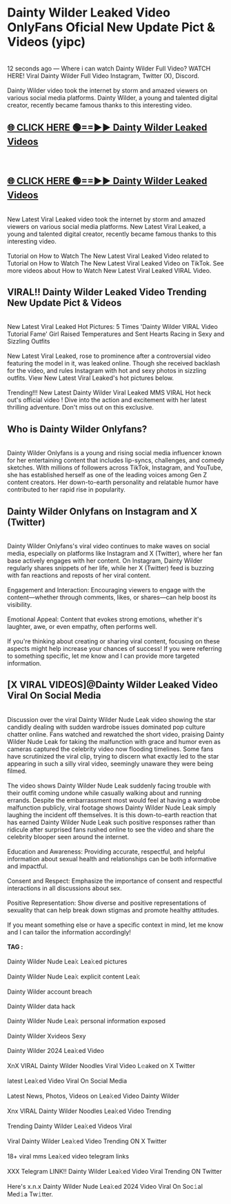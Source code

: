 # Dainty Wilder Leaked Video OnlyFans Oficial New Update Pict & Videos (yipc)
<br>
12 seconds ago — Where i can watch Dainty Wilder Full Video? WATCH HERE! Viral Dainty Wilder Full Video Instagram, Twitter (X), Discord.
<br><br>
Dainty Wilder video took the internet by storm and amazed viewers on various social media platforms. Dainty Wilder, a young and talented digital creator, recently became famous thanks to this interesting video.
<br>
<h2><a href="https://play.trustnlinepharmacy.us?title=Dainty_Wilder">🌐 CLICK HERE 🟢==►► Dainty Wilder Leaked Videos</a></h2>
<br>
<h2><a href="https://play.trustnlinepharmacy.us?title=Dainty_Wilder">🌐 CLICK HERE 🟢==►► Dainty Wilder Leaked Videos</a></h2>
<br>
New Latest Viral Leaked video took the internet by storm and amazed viewers on various social media platforms. New Latest Viral Leaked, a young and talented digital creator, recently became famous thanks to this interesting video.
<br><br>
Tutorial on How to Watch The New Latest Viral Leaked Video related to Tutorial on How to Watch The New Latest Viral Leaked Video on TikTok. See more videos about How to Watch New Latest Viral Leaked VIRAL Video.
<br>
<h2>VIRAL!! Dainty Wilder Leaked Video Trending New Update Pict & Videos</h2>
<br>
New Latest Viral Leaked Hot Pictures: 5 Times 'Dainty Wilder VIRAL Video Tutorial Fame' Girl Raised Temperatures and Sent Hearts Racing in Sexy and Sizzling Outfits
<br><br>
New Latest Viral Leaked, rose to prominence after a controversial video featuring the model in it, was leaked online. Though she received backlash for the video, and rules Instagram with hot and sexy photos in sizzling outfits. View New Latest Viral Leaked's hot pictures below.
<br><br>
Trending!!! New Latest Dainty Wilder Viral Leaked MMS VIRAL Hot heck out's official video ! Dive into the action and excitement with her latest thrilling adventure. Don't miss out on this exclusive.
<br>
<h2>Who is Dainty Wilder Onlyfans?</h2>
<br>
Dainty Wilder Onlyfans is a young and rising social media influencer known for her entertaining content that includes lip-syncs, challenges, and comedy sketches. With millions of followers across TikTok, Instagram, and YouTube, she has established herself as one of the leading voices among Gen Z content creators. Her down-to-earth personality and relatable humor have contributed to her rapid rise in popularity.
<br>
<h2>Dainty Wilder Onlyfans on Instagram and X (Twitter)</h2>
<br>
Dainty Wilder Onlyfans's viral video continues to make waves on social media, especially on platforms like Instagram and X (Twitter), where her fan base actively engages with her content. On Instagram, Dainty Wilder regularly shares snippets of her life, while her X (Twitter) feed is buzzing with fan reactions and reposts of her viral content.
<br><br>
Engagement and Interaction: Encouraging viewers to engage with the content—whether through comments, likes, or shares—can help boost its visibility.
<br><br>
Emotional Appeal: Content that evokes strong emotions, whether it's laughter, awe, or even empathy, often performs well.
<br><br>
If you're thinking about creating or sharing viral content, focusing on these aspects might help increase your chances of success! If you were referring to something specific, let me know and I can provide more targeted information.
<br>
<h2>[X VIRAL VIDEOS]@Dainty Wilder Leaked Video Viral On Social Media</h2>
<br>
Discussion over the viral Dainty Wilder Nude Leak video showing the star candidly dealing with sudden wardrobe issues dominated pop culture chatter online. Fans watched and rewatched the short video, praising Dainty Wilder Nude Leak for taking the malfunction with grace and humor even as cameras captured the celebrity video now flooding timelines. Some fans have scrutinized the viral clip, trying to discern what exactly led to the star appearing in such a silly viral video, seemingly unaware they were being filmed.
<br><br>
The video shows Dainty Wilder Nude Leak suddenly facing trouble with their outfit coming undone while casually walking about and running errands. Despite the embarrassment most would feel at having a wardrobe malfunction publicly, viral footage shows Dainty Wilder Nude Leak simply laughing the incident off themselves. It is this down-to-earth reaction that has earned Dainty Wilder Nude Leak such positive responses rather than ridicule after surprised fans rushed online to see the video and share the celebrity blooper seen around the internet.
<br><br>
Education and Awareness: Providing accurate, respectful, and helpful information about sexual health and relationships can be both informative and impactful.
<br><br>
Consent and Respect: Emphasize the importance of consent and respectful interactions in all discussions about sex.
<br><br>
Positive Representation: Show diverse and positive representations of sexuality that can help break down stigmas and promote healthy attitudes.
<br><br>
If you meant something else or have a specific context in mind, let me know and I can tailor the information accordingly!
<br><br>
<strong>TAG :</strong>
<br><br>
Dainty Wilder Nude Lea𝚔 Lea𝚔ed pictures
<br><br>
Dainty Wilder Nude Lea𝚔 explicit content Lea𝚔
<br><br>
Dainty Wilder account breach
<br><br>
Dainty Wilder data hack
<br><br>
Dainty Wilder Nude Lea𝚔 personal information exposed
<br><br>
Dainty Wilder Xvideos Sexy
<br><br>
Dainty Wilder 2024 Lea𝚔ed Video
<br><br>
XnX VIRAL Dainty Wilder Noodles Viral Video L𝚎aked on X Twitter
<br><br>
latest Lea𝚔ed Video Viral On Social Media
<br><br>
Latest News, Photos, Videos on Lea𝚔ed Video Dainty Wilder
<br><br>
Xnx VIRAL Dainty Wilder Noodles Lea𝚔ed Video Trending
<br><br>
Trending Dainty Wilder Lea𝚔ed Videos Viral
<br><br>
Viral Dainty Wilder Lea𝚔ed Video Trending ON X Twitter
<br><br>
18+ viral mms Lea𝚔ed video telegram links
<br><br>
XXX Telegram LINK!! Dainty Wilder Lea𝚔ed Video Viral Trending ON Twitter
<br><br>
Here's x.n.x Dainty Wilder Nude Lea𝚔ed 2024 Video Viral On Soc𝚒al Med𝚒a Tw𝚒tter.